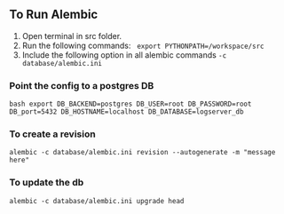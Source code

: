 ## To Run Alembic

1. Open terminal in src folder.
2. Run the following commands: ` export PYTHONPATH=/workspace/src`
3. Include the following option in all alembic commands `-c database/alembic.ini`

### Point the config to a postgres DB
` bash
export DB_BACKEND=postgres DB_USER=root DB_PASSWORD=root DB_port=5432 DB_HOSTNAME=localhost DB_DATABASE=logserver_db
`

### To create a revision
`alembic -c database/alembic.ini revision --autogenerate -m "message here"`

### To update the db
`alembic -c database/alembic.ini upgrade head`
